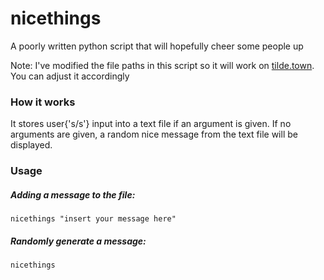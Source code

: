 # nicethings
A poorly written python script that will hopefully cheer some people up

Note: I've modified the file paths in this script so it will work on [tilde.town](https://tilde.town). You can adjust it accordingly

### How it works
It stores user{'s/s'} input into a text file if an argument is given. If no arguments are given, a random nice message from the text file will be displayed.

### Usage
##### Adding a message to the file:
`nicethings "insert your message here"`
##### Randomly generate a message:
`nicethings`
